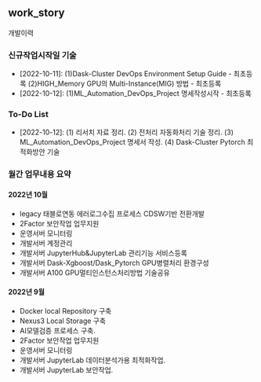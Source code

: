 ## work_story
개발이력

### 신규작업시작일 기술
- [2022-10-11]: (1)Dask-Cluster DevOps Environment Setup Guide - 최초등록
                (2)HIGH_Memory GPU의 Multi-Instance(MIG) 방법 - 최초등록
- [2022-10-12]: (1)ML_Automation_DevOps_Project 명세작성시작 - 최초등록
                
### To-Do List
- [2022-10-12]: (1) 리서치 자료 정리.
                (2) 전처리 자동화처리 기술 정리.
                (3)	ML_Automation_DevOps_Project 명세서 작성.
				(4) Dask-Cluster Pytorch 최적화방안 기술
				
### 월간 업무내용 요약
#### 2022년 10월
- legacy 태블로연동 에러로그수집 프로세스 CDSW기반 전환개발
- 2Factor 보안작업 업무지원
- 운영서버 모니터링
- 개발서버 계정관리
- 개발서버 JupyterHub&JupyterLab 관리기능 서비스등록
- 개발서버 Dask-Xgboost/Dask_Pytorch GPU병렬처리 환경구성
- 개발서버 A100 GPU멀티인스턴스처리방법 기술공유

#### 2022년 9월
- Docker local Repository 구축
- Nexus3 Local Storage 구축
- AI모델검증 프로세스 구축.
- 2Factor 보안작업 업무지원
- 운영서버 모니터링
- 개발서버 JupyterLab 데이터분석가용 최적화작업.
- 개발서버 JupyterLab 보안작업.

				


